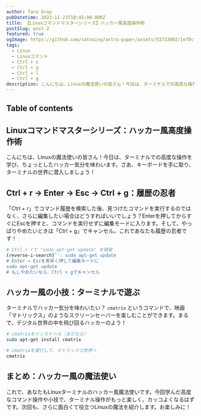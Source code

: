 ```yaml
---
author: Taro Gray
pubDatetime: 2023-11-23T10:45:00.000Z
title: 【Linuxコマンドマスターシリーズ】ハッカー風高度操作術
postSlug: post-2
featured: true
ogImage: https://github.com/satnaing/astro-paper/assets/53733092/1ef0cf03-8137-4d67-ac81-84a032119e3a
tags:
  - Linux
  - Linuxコマンド
  - Ctrl + s
  - Ctrl + q
  - Ctrl + l
  - Ctrl + g
description: こんにちは、Linuxの魔法使いの皆さん！今日は、ターミナルでの高度な操作を学び、ちょっとしたハッカー気分を味わいます。さあ、キーボードを手に取り、ターミナルの世界に潜入しましょう！
---
```


## Table of contents

## Linuxコマンドマスターシリーズ：ハッカー風高度操作術

こんにちは、Linuxの魔法使いの皆さん！今日は、ターミナルでの高度な操作を学び、ちょっとしたハッカー気分を味わいます。さあ、キーボードを手に取り、ターミナルの世界に潜入しましょう！

## Ctrl + r → Enter → Esc → Ctrl + g：履歴の忍者

「Ctrl + r」でコマンド履歴を検索した後、見つけたコマンドを実行するのではなく、さらに編集したい場合はどうすればいいでしょう？Enterを押してからすぐにEscを押すと、コマンドを実行せずに編集モードに入ります。そして、やっぱりやめたいときは「Ctrl + g」でキャンセル。これであなたも履歴の忍者です！

```bash
# Ctrl + rで "sudo apt-get update" を検索
(reverse-i-search)`': sudo apt-get update
# Enter → Escを素早く押して編集モードに
sudo apt-get update
# もしやめたいなら、Ctrl + gでキャンセル
```

## ハッカー風の小技：ターミナルで遊ぶ

ターミナルでハッカー気分を味わいたい？ `cmatrix` というコマンドで、映画「マトリックス」のようなスクリーンセーバーを楽しむことができます。まるで、デジタル世界の中を飛び回るハッカーのよう！

```bash
# cmatrixをインストール（まだなら）
sudo apt-get install cmatrix

# cmatrixを実行して、マトリックス世界へ
cmatrix
```

## まとめ：ハッカー風の魔法使い

これで、あなたもLinuxターミナルのハッカー風魔法使いです。今回学んだ高度なコマンド操作や小技で、ターミナル操作がもっと楽しく、カッコよくなるはずです。次回も、さらに面白くて役立つLinuxの魔法を紹介します。お楽しみに！
